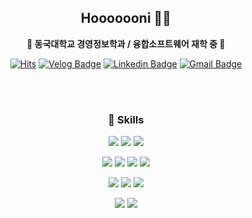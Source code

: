 <div align="center">
  <h2>  Hooooooni 👋🏻 </h2>
  <p><b> 🏫 동국대학교 경영정보학과 / 융합소프트웨어 재학 중 🏫 </b></p>


[![Hits](https://hits.seeyoufarm.com/api/count/incr/badge.svg?url=https%3A%2F%2Fgithub.com%2Fhooooooni&count_bg=%23000000&title_bg=%23555555&icon=github.svg&icon_color=%23E7E7E7&title=github&edge_flat=false)](https://hits.seeyoufarm.com)
[![Velog Badge](http://img.shields.io/badge/-Velog-20C997?style=flat-square&logo=Velog&link=Velog&logoColor=white&link=https://velog.io/@ho___ni)](https://velog.io/@ho___ni/)
[![Linkedin Badge](https://img.shields.io/badge/-LinkedIn-blue?style=flat-square&logo=Linkedin&logoColor=white&link=https://www.linkedin.com/in/hoeun-kwak-440093251/)](https://www.linkedin.com/in/hoeun-kwak-440093251/)
[![Gmail Badge](https://img.shields.io/badge/Gmail-d14836?style=flat-square&logo=Gmail&logoColor=white&link=mailto:kheee2010@dgu.ac.kr)](mailto:kheee2010@dgu.ac.kr)

<br></br>
<h3> 💪 Skills </h3>

<img src="https://img.shields.io/badge/Notion-000000?style=flat-square&logo=Notion&logoColor=white"/> <img src="https://img.shields.io/badge/Slack-4A154B?style=flat-square&logo=Slack&logoColor=Slack"/> <img src="https://img.shields.io/badge/Discord-5865F2?style=flat-square&logo=Discord&logoColor=white"/>

<img src="https://img.shields.io/badge/Javascript-F7DF1E?style=flat-square&logo=Javascript&logoColor=black"/> <img src="https://img.shields.io/badge/HTML5-E34F26?style=flat-square&logo=HTML5&logoColor=white"/> <img src="https://img.shields.io/badge/CSS3-1572B6?style=flat-square&logo=CSS3&logoColor=white"/> <img src="https://img.shields.io/badge/REACT-61DAFB?style=flat-square&logo=REACT&logoColor=black">

<img src="https://img.shields.io/badge/python-3776AB?style=flat-square&logo=python&logoColor=white"/> <img src="https://img.shields.io/badge/JAVA-007396?style=flat-square&logo=JAVA&logoColor=white"> <img src="https://img.shields.io/badge/Google Analytics-E37400?style=flat-square&logo=Google Analytics&logoColor=white"/>

<img src="https://img.shields.io/badge/Git-F05032?style=flat-square&logo=Git&logoColor=white"/>
<img src="https://img.shields.io/badge/Github-181717?style=flat-square&logo=Github&logoColor=white"/>


<br></br>

</div>
